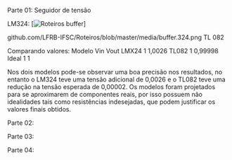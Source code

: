 Parte 01: Seguidor de tensão
 
LM324:
[![Roteiros buffer](https://github.com/LFRB-IFSC/Roteiros/blob/master/media/buffer.324.png)]

github.com/LFRB-IFSC/Roteiros/blob/master/media/buffer.324.png
TL 082

 
 
Comparando valores:
Modelo	Vin	Vout
LMX24	1	1,0026
TL082	1	0,99998
Ideal	1	1

Nos dois modelos pode-se observar uma boa precisão nos resultados, no entanto o LM324 teve uma tensão adicional de 0,0026 e o TL082 teve uma redução na tensão esperada de 0,00002. Os modelos foram projetados para se aproximarem de componentes reais, por isso possuem não idealidades tais como resistências indesejadas, que podem justificar os valores finais obtidos.

Parte 02:
 
 
 
Parte 03:
 
 
 


Parte 04:
 
 
 
 
 
 
